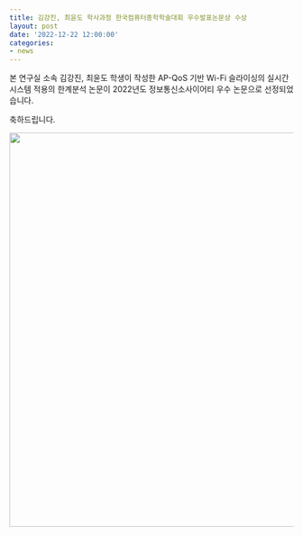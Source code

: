 ```yaml
---
title: 김강진, 최윤도 학사과정 한국컴퓨터종학학술대회 우수발표논문상 수상
layout: post
date: '2022-12-22 12:00:00'
categories:
- news
---
```


본 연구실 소속 김강진, 최윤도 학생이 작성한 AP-QoS 기반 Wi-Fi 슬라이싱의 실시간 시스템 적용의 한계분석 논문이 2022년도 정보통신소사이어티 우수 논문으로 선정되었습니다. 

축하드립니다.


<img src="/post_image/221222_우수발표 논문상" width="700">